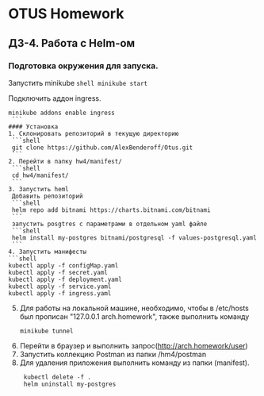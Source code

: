 # OTUS Homework

## ДЗ-4. Работа с Helm-ом

### Подготовка окружения для запуска.
Запустить minikube
    ```shell
    minikube start
    ```
    
Подключить аддон ingress.
   ```shell
   minikube addons enable ingress
    ```
#### Установка
1. Склонировать репозиторий в текущую директорию
    ```shell
    git clone https://github.com/AlexBenderoff/Otus.git
    ```
2. Перейти в папку hw4/manifest/
    ```shell
    cd hw4/manifest/
    ```
3. Запустить heml
    Добавить репозиторий
    ```shell
    helm repo add bitnami https://charts.bitnami.com/bitnami
    ```
    запустить posgtres с параметрами в отдельном yaml файле
    ```shell
    helm install my-postgres bitnami/postgresql -f values-postgresql.yaml
    ```
4. Запустить манифесты
   ```shell
   kubectl apply -f configMap.yaml
   kubectl apply -f secret.yaml
   kubectl apply -f deployment.yaml
   kubectl apply -f service.yaml
   kubectl apply -f ingress.yaml
   ```
5. Для работы на локальной машине, необходимо, чтобы в /etc/hosts был прописан "127.0.0.1 arch.homework", также
   выполнить команду
   ```shell
   minikube tunnel
   ```
6. Перейти в браузер и выполнить запрос(http://arch.homework/user)
7. Запустить коллекцию Postman  из папки /hm4/postman
8. Для удаления приложения выполнить команду из папки (manifest).
   ```shell
    kubectl delete -f .
    helm uninstall my-postgres
   ```
